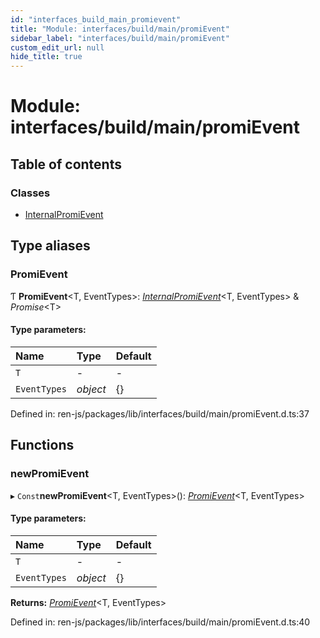 ```yaml
---
id: "interfaces_build_main_promievent"
title: "Module: interfaces/build/main/promiEvent"
sidebar_label: "interfaces/build/main/promiEvent"
custom_edit_url: null
hide_title: true
---
```


# Module: interfaces/build/main/promiEvent

## Table of contents

### Classes

- [InternalPromiEvent](../classes/interfaces_build_main_promievent.internalpromievent.md)

## Type aliases

### PromiEvent

Ƭ **PromiEvent**<T, EventTypes\>: [*InternalPromiEvent*](../classes/interfaces_build_main_promievent.internalpromievent.md)<T, EventTypes\> & *Promise*<T\>

#### Type parameters:

Name | Type | Default |
:------ | :------ | :------ |
`T` | - | - |
`EventTypes` | *object* | {} |

Defined in: ren-js/packages/lib/interfaces/build/main/promiEvent.d.ts:37

## Functions

### newPromiEvent

▸ `Const`**newPromiEvent**<T, EventTypes\>(): [*PromiEvent*](interfaces_build_main_promievent.md#promievent)<T, EventTypes\>

#### Type parameters:

Name | Type | Default |
:------ | :------ | :------ |
`T` | - | - |
`EventTypes` | *object* | {} |

**Returns:** [*PromiEvent*](interfaces_build_main_promievent.md#promievent)<T, EventTypes\>

Defined in: ren-js/packages/lib/interfaces/build/main/promiEvent.d.ts:40
